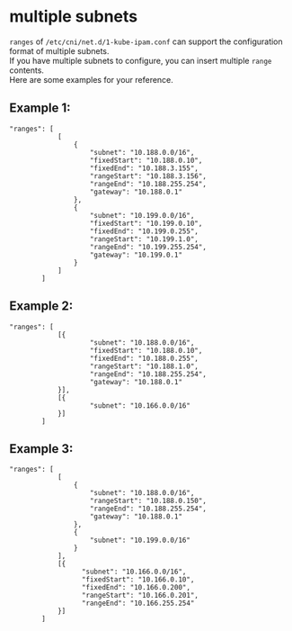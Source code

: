 # multiple subnets

`ranges` of `/etc/cni/net.d/1-kube-ipam.conf` can support the configuration format of multiple subnets.
<br>
If you have multiple subnets to configure, you can insert multiple `range` contents. 
<br>
Here are some examples for your reference.


## Example 1:

```
"ranges": [
            [
                {
                    "subnet": "10.188.0.0/16",
                    "fixedStart": "10.188.0.10",
                    "fixedEnd": "10.188.3.155",
                    "rangeStart": "10.188.3.156",
                    "rangeEnd": "10.188.255.254",
                    "gateway": "10.188.0.1"
                },
                {
                    "subnet": "10.199.0.0/16",
                    "fixedStart": "10.199.0.10",
                    "fixedEnd": "10.199.0.255",
                    "rangeStart": "10.199.1.0",
                    "rangeEnd": "10.199.255.254",
                    "gateway": "10.199.0.1"
                }
            ]
        ]
```


## Example 2:

```
"ranges": [
            [{
                    "subnet": "10.188.0.0/16",
                    "fixedStart": "10.188.0.10",
                    "fixedEnd": "10.188.0.255",
                    "rangeStart": "10.188.1.0",
                    "rangeEnd": "10.188.255.254",
                    "gateway": "10.188.0.1"
            }],
            [{
                    "subnet": "10.166.0.0/16"
            }]
        ]
```



## Example 3:

```
"ranges": [
            [
                {
                    "subnet": "10.188.0.0/16",
                    "rangeStart": "10.188.0.150",
                    "rangeEnd": "10.188.255.254",
                    "gateway": "10.188.0.1"
                },
                {
                    "subnet": "10.199.0.0/16"
                }
            ],
            [{
                  "subnet": "10.166.0.0/16",
                  "fixedStart": "10.166.0.10",
                  "fixedEnd": "10.166.0.200",
                  "rangeStart": "10.166.0.201",
                  "rangeEnd": "10.166.255.254"
            }]
        ]
```


